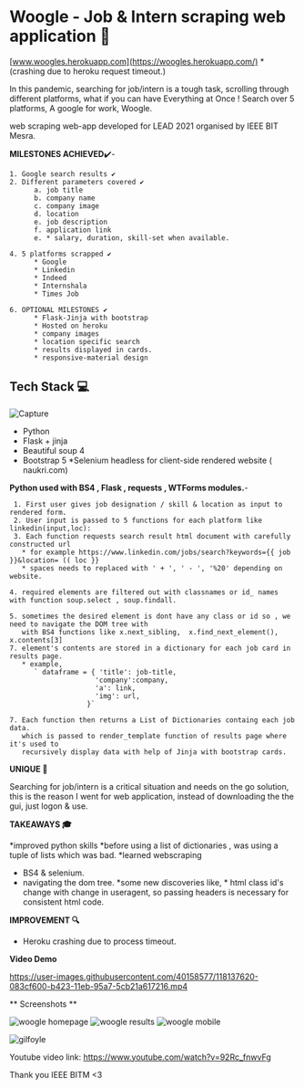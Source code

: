 
# Woogle - Job & Intern scraping web application 📱

[www.woogles.herokuapp.com](https://woogles.herokuapp.com/) 
  *(crashing due to heroku request timeout.) 

In this pandemic, searching for job/intern is a tough task, scrolling through different platforms, what if you can have Everything at Once !
Search over 5 platforms, A google for work, Woogle.

web scraping web-app developed for LEAD 2021 organised by IEEE BIT Mesra.

**MILESTONES ACHIEVED**✔️- 
  
    1. Google search results ✔️
    2. Different parameters covered ✔️
          a. job title
          b. company name
          c. company image
          d. location  
          e. job description
          f. application link 
          e. * salary, duration, skill-set when available.
          
    4. 5 platforms scrapped ✔️
          * Google
          * Linkedin
          * Indeed
          * Internshala  
          * Times Job
          
    6. OPTIONAL MILESTONES ✔️ 
          * Flask-Jinja with bootstrap 
          * Hosted on heroku
          * company images 
          * location specific search 
          * results displayed in cards.
          * responsive-material design
          
            

 ## Tech Stack 💻 ##
 
 ![Capture](https://user-images.githubusercontent.com/40158577/118145653-71286c00-b42b-11eb-8258-f78a8c1f4050.PNG)
 
 * Python 
 * Flask + jinja  
 * Beautiful soup 4 
 * Bootstrap 5 
   *Selenium headless for client-side rendered website ( naukri.com)
   

**Python used with BS4 , Flask , requests , WTForms modules.**- 
     
     1. First user gives job designation / skill & location as input to rendered form. 
     2. User input is passed to 5 functions for each platform like linkedin(input,loc): 
     3. Each function requests search result html document with carefully constructed url 
       * for example https://www.linkedin.com/jobs/search?keywords={{ job }}&location= (( loc }}
       * spaces needs to replaced with ' + ', ' - ', '%20' depending on website.

    4. required elements are filtered out with classnames or id_ names with function soup.select , soup.findall.
    
    5. sometimes the desired element is dont have any class or id so , we need to navigate the DOM tree with 
       with BS4 functions like x.next_sibling,  x.find_next_element(), x.contents[3]
    7. element's contents are stored in a dictionary for each job card in results page.
       * example, 
          ` dataframe = { 'title': job-title,
                         'company':company,
                         'a': link,
                         'img': url,
                       }` 
                       
    7. Each function then returns a List of Dictionaries containg each job data. 
       which is passed to render_template function of results page where it's used to 
       recursively display data with help of Jinja with bootstrap cards. 


**UNIQUE 🚀**

Searching for job/intern is a critical situation and needs on the go solution, this is the reason I went for web application, 
instead of downloading the the gui, just logon & use. 

**TAKEAWAYS 🎓**

*improved python skills
    *before using a list of dictionaries , was using a tuple of lists which was bad.
*learned webscraping 
   * BS4 & selenium.
   * navigating the dom tree.
*some new discoveries like,
    * html class id's change with change in useragent, so passing headers is necessary for consistent html code.



**IMPROVEMENT 🔍**

* Heroku crashing due to process timeout.


**Video Demo** 


https://user-images.githubusercontent.com/40158577/118137620-083cf600-b423-11eb-95a7-5cb21a617216.mp4


** Screenshots ** 

![woogle homepage](https://i.imgur.com/jxThCQ1.png "woogle home") 
![woogle results](https://i.imgur.com/xkI3g6W.png "woogle results") 
![woogle mobile](https://i.imgur.com/fHS3oip.png "woogle mobile")


![gilfoyle](https://github.com/mayukhpankaj/IEEE-LEAD-2.0/blob/master/Project-2/Mayukh%20Pankaj/static/gilfoyle.gif)


Youtube video link: https://www.youtube.com/watch?v=92Rc_fnwvFg

Thank you IEEE BITM <3


